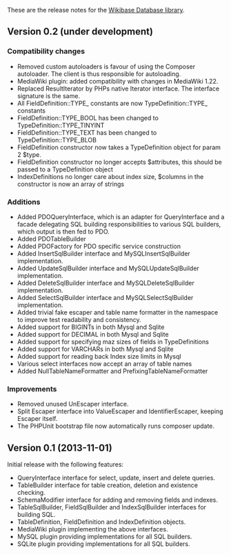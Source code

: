 These are the release notes for the [Wikibase Database library](README.md).

## Version 0.2 (under development)

### Compatibility changes

* Removed custom autoloaders is favour of using the Composer autoloader. The client
is thus responsible for autoloading.
* MediaWiki plugin: added compatibility with changes in MediaWiki 1.22.
* Replaced ResultIterator by PHPs native Iterator interface. The interface signature is the same.
* All FieldDefinition::TYPE_ constants are now TypeDefinition::TYPE_ constants
* FieldDefinition::TYPE_BOOL has been changed to TypeDefinition::TYPE_TINYINT
* FieldDefinition::TYPE_TEXT has been changed to TypeDefinition::TYPE_BLOB
* FieldDefinition constructor now takes a TypeDefinition object for param 2 $type.
* FieldDefinition constructor no longer accepts $attributes, this should be passed to a TypeDefinition object
* IndexDefinitions no longer care about index size, $columns in the constructor is now an array of strings

### Additions

* Added PDOQueryInterface, which is an adapter for QueryInterface and a facade delegating
SQL building responsibilities to various SQL builders, which output is then fed to PDO.
* Added PDOTableBuilder
* Added PDOFactory for PDO specific service construction
* Added InsertSqlBuilder interface and MySQLInsertSqlBuilder implementation.
* Added UpdateSqlBuilder interface and MySQLUpdateSqlBuilder implementation.
* Added DeleteSqlBuilder interface and MySQLDeleteSqlBuilder implementation.
* Added SelectSqlBuilder interface and MySQLSelectSqlBuilder implementation.
* Added trivial fake escaper and table name formatter in the namespace to improve test
readability and consistency.
* Added support for BIGINTs in both Mysql and Sqlite
* Added support for DECIMAL in both Mysql and Sqlite
* Added support for specifying maz sizes of fields in TypeDefinitions
* Added support for VARCHARs in both Mysql and Sqlite
* Added support for reading back Index size limits in Mysql
* Various select interfaces now accept an array of table names
* Added NullTableNameFormatter and PrefixingTableNameFormatter

### Improvements

* Removed unused UnEscaper interface.
* Split Escaper interface into ValueEscaper and IdentifierEscaper, keeping Escaper itself.
* The PHPUnit bootstrap file now automatically runs composer update.

## Version 0.1 (2013-11-01)

Initial release with the following features:

* QueryInterface interface for select, update, insert and delete queries.
* TableBuilder interface for table creation, deletion and existence checking.
* SchemaModifier interface for adding and removing fields and indexes.
* TableSqlBuilder, FieldSqlBuilder and IndexSqlBuilder interfaces for building SQL.
* TableDefinition, FieldDefinition and IndexDefinition objects.
* MediaWiki plugin implementing the above interfaces.
* MySQL plugin providing implementations for all SQL builders.
* SQLite plugin providing implementations for all SQL builders.
